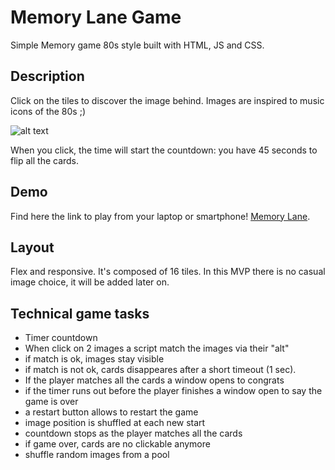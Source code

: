 # Memory Lane Game

Simple Memory game 80s style built with HTML, JS and CSS.

## Description
Click on the tiles to discover the image behind. Images are inspired to music icons of the 80s ;) 

![alt text](starting-page-memory.png)

When you click, the time will start the countdown: you have 45 seconds to flip all the cards.

## Demo
Find here the link to play from your laptop or smartphone! 
[Memory Lane](https://lu4n4-ru.github.io/memory-game-80s/).

## Layout
Flex and responsive. It's composed of 16 tiles. In this MVP there is no casual image choice, it will be added later on.

## Technical game tasks 
- Timer countdown
- When click on 2 images a script match the images via their "alt"
- if match is ok, images stay visible
- if match is not ok, cards disappeares after a short timeout (1 sec).
- If the player matches all the cards a window opens to congrats
- if the timer runs out before the player finishes a window open to say the game is over
- a restart button allows to restart the game
- image position is shuffled at each new start
- countdown stops as the player matches all the cards
- if game over, cards are no clickable anymore
- shuffle random images from a pool

